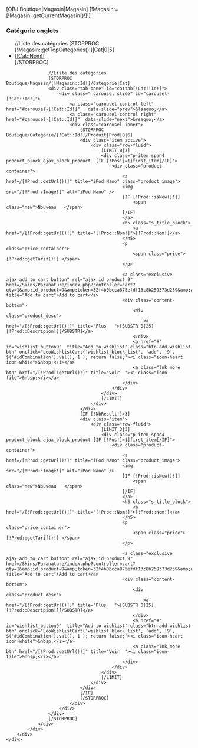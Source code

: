 <!-- MODULE Block specials -->
[OBJ Boutique|Magasin|Magasin]
[!Magasin:=[!Magasin::getCurrentMagasin()!]!]
<div id="categoriesprodtabs" class="block products_block exclusive blockleocategoriestabs">
	<h3 class="title_block">Catégorie onglets </h3>
	<div class="block_content">
		<div class="row-fluid">
			<div class="htabs-title">
				<ul id="catProductsTabs" class="htabs">
					//Liste des catégories
					[STORPROC [!Magasin::getTopCategories()!]|Cat|0|5]
					<li>
						<a href="#cattab[!Cat::Id!]" data-toggle="tab">[!Cat::Nom!]</a>
					</li>
					[/STORPROC]
				</ul>
			</div>
			<div class="htabs-content">
				<div id="catProductsTabsContent" class="tab-content">

					//Liste des catégories
					[STORPROC Boutique/Magasin/[!Magasin::Id!]/Categorie|Cat]
					<div class="tab-pane" id="cattab[!Cat::Id!]">
						<div class=" carousel slide" id="carousel-[!Cat::Id!]">
							<a class="carousel-control left" href="#carousel-[!Cat::Id!]"   data-slide="prev">&lsaquo;</a>
							<a class="carousel-control right" href="#carousel-[!Cat::Id!]"  data-slide="next">&rsaquo;</a>
							<div class="carousel-inner">
								[STORPROC Boutique/Categorie/[!Cat::Id!]/Produit|Prod|0|6]
								<div class="item active">
									<div class="row-fluid">
										[LIMIT 0|3]
										<div class="p-item span4 product_block ajax_block_product  [IF [!Pos!]=1]first_item[/IF]">
											<div class="product-container">
												<a href=/[!Prod::getUrl()!]" title="iPod Nano" class="product_image">
												<img src="/[!Prod::Image!]" alt="iPod Nano" />
												[IF [!Prod::isNew()!]]
													<span class="new">Nouveau	</span>
												[/IF]
												</a>
												<h5 class="s_title_block">
													<a href="/[!Prod::getUrl()!]" title="[!Prod::Nom!]">[!Prod::Nom!]</a>
												</h5>
												<p class="price_container">
													<span class="price"> [!Prod::getTarif()!] </span>
												</p>

												<a class="exclusive ajax_add_to_cart_button" rel="ajax_id_product_9" href=/Skins/Paranature/index.php?controller=cart?qty=1&amp;id_product=9&amp;token=32f4b0bcca875efdf13c8b259373d259&amp;add" title="Add to cart">Add to cart</a>
												<div class="content-bottom">
													<div class="product_desc">
														<a href="/[!Prod::getUrl()!]" title="Plus	">[SUBSTR 0|25][!Prod::Descripion!][/SUBSTR]</a>
													</div>
													<a href="#" id="wishlist_button9"  title="Add to wishlist" class="btn-add-wishlist btn" onclick="LeoWishlistCart('wishlist_block_list', 'add', '9', $('#idCombination').val(), 1 ); return false;"><i class="icon-heart icon-white">&nbsp;</i></a>
													<a class="lnk_more btn" href="/[!Prod::getUrl()!]" title="Voir	"><i class="icon-file">&nbsp;</i></a>
												</div>
											</div>
										</div>
										[/LIMIT]
									</div>
								</div>
								[IF [!NbResult!]>3]
								<div class="item">
									<div class="row-fluid">
										[LIMIT 3|3]
										<div class="p-item span4 product_block ajax_block_product [IF [!Pos!]=1]first_item[/IF]">
											<div class="product-container">
												<a href=/[!Prod::getUrl()!]" title="iPod Nano" class="product_image">
												<img src="/[!Prod::Image!]" alt="iPod Nano" />
												[IF [!Prod::isNew()!]]
													<span class="new">Nouveau	</span>
												[/IF]
												</a>
												<h5 class="s_title_block">
													<a href="/[!Prod::getUrl()!]" title="[!Prod::Nom!]">[!Prod::Nom!]</a>
												</h5>
												<p class="price_container">
													<span class="price"> [!Prod::getTarif()!] </span>
												</p>

												<a class="exclusive ajax_add_to_cart_button" rel="ajax_id_product_9" href=/Skins/Paranature/index.php?controller=cart?qty=1&amp;id_product=9&amp;token=32f4b0bcca875efdf13c8b259373d259&amp;add" title="Add to cart">Add to cart</a>
												<div class="content-bottom">
													<div class="product_desc">
														<a href="/[!Prod::getUrl()!]" title="Plus	">[SUBSTR 0|25][!Prod::Descripion!][/SUBSTR]</a>
													</div>
													<a href="#" id="wishlist_button9"  title="Add to wishlist" class="btn-add-wishlist btn" onclick="LeoWishlistCart('wishlist_block_list', 'add', '9', $('#idCombination').val(), 1 ); return false;"><i class="icon-heart icon-white">&nbsp;</i></a>
													<a class="lnk_more btn" href="/[!Prod::getUrl()!]" title="Voir	"><i class="icon-file">&nbsp;</i></a>
												</div>
											</div>
										</div>
										[/LIMIT]
									</div>
								</div>
								[/IF]
								[/STORPROC]
							</div>
						</div>
					</div>
					[/STORPROC]
				</div>
			</div>
		</div>
	</div>
</div>
<!-- /MODULE Block specials -->

<script>
	$(document).ready(function() {
		$('.carousel').each(function() {
			$(this).carousel({
				pause : true,
				interval : false
			});
		});
		$(".blockleocategoriestabs").each(function() {
			$(".htabs li", this).first().addClass("active");
			$(".tab-content .tab-pane", this).first().addClass("active");
		});
	});
</script>
